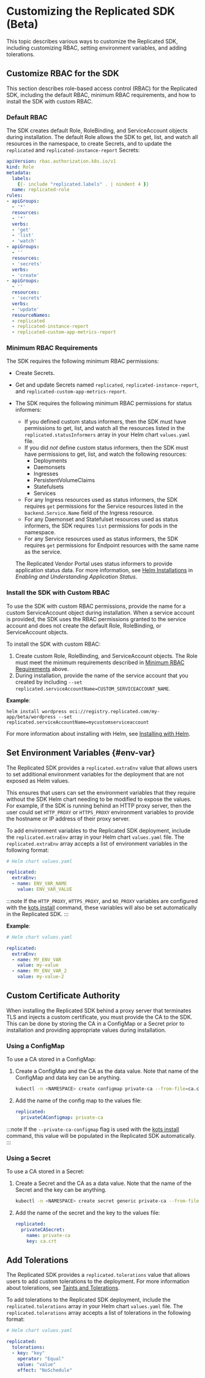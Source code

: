 # Customizing the Replicated SDK (Beta)

This topic describes various ways to customize the Replicated SDK, including customizing RBAC, setting environment variables, and adding tolerations.

## Customize RBAC for the SDK

This section describes role-based access control (RBAC) for the Replicated SDK, including the default RBAC, minimum RBAC requirements, and how to install the SDK with custom RBAC.

### Default RBAC

The SDK creates default Role, RoleBinding, and ServiceAccount objects during installation. The default Role allows the SDK to get, list, and watch all resources in the namespace, to create Secrets, and to update the `replicated` and `replicated-instance-report` Secrets:

```yaml
apiVersion: rbac.authorization.k8s.io/v1
kind: Role
metadata:
  labels:
    {{- include "replicated.labels" . | nindent 4 }}
  name: replicated-role
rules:
- apiGroups:
  - '*'
  resources:
  - '*'
  verbs:
  - 'get'
  - 'list'
  - 'watch'
- apiGroups:
  - ''
  resources:
  - 'secrets'
  verbs:
  - 'create'
- apiGroups:
  - ''
  resources:
  - 'secrets'
  verbs:
  - 'update'
  resourceNames:
  - replicated
  - replicated-instance-report
  - replicated-custom-app-metrics-report
```

### Minimum RBAC Requirements

The SDK requires the following minimum RBAC permissions:
* Create Secrets.
* Get and update Secrets named `replicated`, `replicated-instance-report`, and `replicated-custom-app-metrics-report`.
* The SDK requires the following minimum RBAC permissions for status informers:
  * If you defined custom status informers, then the SDK must have permissions to get, list, and watch all the resources listed in the `replicated.statusInformers` array in your Helm chart `values.yaml` file.
  * If you did _not_ define custom status informers, then the SDK must have permissions to get, list, and watch the following resources:
    * Deployments
    * Daemonsets
    * Ingresses
    * PersistentVolumeClaims
    * Statefulsets
    * Services   
  * For any Ingress resources used as status informers, the SDK requires `get` permissions for the Service resources listed in the `backend.Service.Name` field of the Ingress resource.
  * For any Daemonset and Statefulset resources used as status informers, the SDK requires `list` permissions for pods in the namespace.
  * For any Service resources used as status informers, the SDK requires `get` permissions for Endpoint resources with the same name as the service.  

  The Replicated Vendor Portal uses status informers to provide application status data. For more information, see [Helm Installations](/vendor/insights-app-status#helm-installations) in _Enabling and Understanding Application Status_.
### Install the SDK with Custom RBAC

To use the SDK with custom RBAC permissions, provide the name for a custom ServiceAccount object during installation. When a service account is provided, the SDK uses the RBAC permissions granted to the service account and does not create the default Role, RoleBinding, or ServiceAccount objects.

To install the SDK with custom RBAC:

1. Create custom Role, RoleBinding, and ServiceAccount objects. The Role must meet the minimum requirements described in [Minimum RBAC Requirements](#minimum-rbac-requirements) above.
1. During installation, provide the name of the service account that you created by including `--set replicated.serviceAccountName=CUSTOM_SERVICEACCOUNT_NAME`.

  **Example**:

  ```
  helm install wordpress oci://registry.replicated.com/my-app/beta/wordpress --set replicated.serviceAccountName=mycustomserviceaccount
  ```

 For more information about installing with Helm, see [Installing with Helm](/vendor/install-with-helm).  

## Set Environment Variables {#env-var}

The Replicated SDK provides a `replicated.extraEnv` value that allows users to set additional environment variables for the deployment that are not exposed as Helm values.

This ensures that users can set the environment variables that they require without the SDK Helm chart needing to be modified to expose the values. For example, if the SDK is running behind an HTTP proxy server, then the user could set `HTTP_PROXY` or `HTTPS_PROXY` environment variables to provide the hostname or IP address of their proxy server.

To add environment variables to the Replicated SDK deployment, include the `replicated.extraEnv` array in your Helm chart `values.yaml` file. The `replicated.extraEnv` array accepts a list of environment variables in the following format:

```yaml
# Helm chart values.yaml

replicated:
  extraEnv:
  - name: ENV_VAR_NAME
    value: ENV_VAR_VALUE
```

:::note
If the `HTTP_PROXY`, `HTTPS_PROXY`, and `NO_PROXY` variables are configured with the [kots install](/enterprise/installing-existing-cluster-automation) command, these variables will also be set automatically in the Replicated SDK.
:::

**Example**:

```yaml
# Helm chart values.yaml

replicated:
  extraEnv:
  - name: MY_ENV_VAR
    value: my-value
  - name: MY_ENV_VAR_2
    value: my-value-2  
```

## Custom Certificate Authority

When installing the Replicated SDK behind a proxy server that terminates TLS and injects a custom certificate, you must provide the CA to the SDK. This can be done by storing the CA in a ConfigMap or a Secret prior to installation and providing appropriate values during installation.

### Using a ConfigMap

To use a CA stored in a ConfigMap:

1. Create a ConfigMap and the CA as the data value. Note that name of the ConfigMap and data key can be anything.
   ```bash
   kubectl -n <NAMESPACE> create configmap private-ca --from-file=ca.crt=./ca.crt
   ```
1. Add the name of the config map to the values file:
   ```yaml
   replicated:
     privateCAConfigmap: private-ca
   ```

:::note
If the `--private-ca-configmap` flag is used with the [kots install](/enterprise/installing-existing-cluster-automation) command, this value will be populated in the Replicated SDK automatically.
:::

### Using a Secret

To use a CA stored in a Secret:

1. Create a Secret and the CA as a data value. Note that the name of the Secret and the key can be anything.
   ```bash
   kubectl -n <NAMESPACE> create secret generic private-ca --from-file=ca.crt=./ca.crt
   ```
1. Add the name of the secret and the key to the values file:
   ```yaml
   replicated:
     privateCASecret:
       name: private-ca
       key: ca.crt
   ```

## Add Tolerations

The Replicated SDK provides a `replicated.tolerations` value that allows users to add custom tolerations to the deployment. For more information about tolerations, see [Taints and Tolerations](https://kubernetes.io/docs/concepts/configuration/taint-and-toleration/).

To add tolerations to the Replicated SDK deployment, include the `replicated.tolerations` array in your Helm chart `values.yaml` file. The `replicated.tolerations` array accepts a list of tolerations in the following format:

```yaml
# Helm chart values.yaml

replicated:
  tolerations:
  - key: "key"
    operator: "Equal"
    value: "value"
    effect: "NoSchedule"
```
